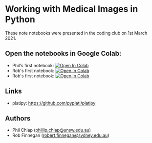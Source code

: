 # Working with Medical Images in Python

These note notebooks were presented in the coding club on 1st March 2021.

## Open the notebooks in Google Colab:

 - Phil's first notebook: [![Open In Colab](https://colab.research.google.com/assets/colab-badge.svg)](https://colab.research.google.com/github/InghamPhysics/coding-club/blob/master/medical-images/ReadAndConvert.ipynb)
 - Rob's first notebook: [![Open In Colab](https://colab.research.google.com/assets/colab-badge.svg)](https://colab.research.google.com/github/InghamPhysics/coding-club/blob/master/medical-images/WorkingWithMedicalImages.ipynb)
 - Rob's first notebook: [![Open In Colab](https://colab.research.google.com/assets/colab-badge.svg)](https://colab.research.google.com/github/InghamPhysics/coding-club/blob/master/medical-images/RegistrationWithMedicalImaging.ipynb)
## Links

- platipy: <https://github.com/pyplati/platipy>

## Authors

 - Phil Chlap (<phillip.chlap@unsw.edu.au>)
- Rob Finnegan (<robert.finnegan@sydney.edu.au>)
